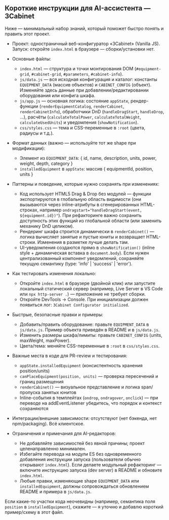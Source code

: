## Короткие инструкции для AI-ассистента — 3Cabinet

Ниже — минимальный набор знаний, который поможет быстро понять и править этот проект.

- Проект: одностраничный веб-конфигуратор «3Cabinet» (Vanilla JS). Запуск: откройте `index.html` в браузере — сборки/установки нет.
- Основные файлы:
  - `index.html` — структура и точки монтирования DOM (`#equipment-grid`, `#cabinet-grid`, `#parameters`, `#cabinet-info`).
  - `js/data.js` — вся исходная конфигурация и каталог: константы `EQUIPMENT_DATA` (массив объектов) и `CABINET_CONFIG` (объект). Изменяйте здесь данные при добавлении/редактировании оборудования или конфига шкафа.
  - `js/app.js` — основная логика: состояние `appState`, рендер-функции (`renderEquipmentCatalog`, `renderCabinet`, `renderCabinetInfo`), обработчики DnD (`handleDragStart`, `handleDrop`, ...), расчёты (`calculateTotalPower`, `calculateTotalWeight`, `calculateUsedUnits`) и уведомления (`showNotification`).
  - `css/styles.css` — тема и CSS-переменные в `:root` (цвета, радиусы и т.д.).

- Формат данных (важно — используйте тот же shape при модификации):
  - Элемент из `EQUIPMENT_DATA`: { id, name, description, units, power, weight, depth, category }
  - `installedEquipment` в `appState`: массив { equipmentId, position, units }

- Паттерны и поведение, которые нужно сохранять при изменениях:
  - Код использует HTML5 Drag & Drop без модулей — функции экспортируются в глобальную область видимости (они вызываются через inline-атрибуты в сгенерированных HTML-строках, например `ondragstart="handleDragStart(event, ${equipment.id})"`). При рефакторинге важно сохранить доступность этих функций из глобальной области (или заменить механику DnD целиком).
  - Рендеринг шкафа строится динамически в `renderCabinet()` — логика вычисляет занятые и пустые юниты и возвращает HTML-строки. Изменения в разметке лучше делать там.
  - UI-уведомления создаются прямо в `showNotification()` (inline style + динамическая вставка в `document.body`). Если нужен централизованный компонент уведомлений, сохраняйте текущую семантику (type: 'info' | 'success' | 'error').

- Как тестировать изменения локально:
  - Откройте `index.html` в браузере (двойной клик) или запустите локальный статический сервер (например, Live Server в VS Code или `npx http-server .`) — приложение не требует сборки.
  - Откройте DevTools → Console. При инициализации должен появиться лог: `3Cabinet Configurator initialized`.

- Быстрые, безопасные правки и примеры:
  - Добавить/править оборудование: правьте `EQUIPMENT_DATA` в `js/data.js`. Пример объекта приведён в README и в `js/data.js`.
  - Изменить размеры шкафа/лимиты: правьте `CABINET_CONFIG` (units, maxWeight, maxPower).
  - Цвета/тема: меняйте CSS-переменные в `:root` в `css/styles.css`.

- Важные места в коде для PR-review и тестирования:
  - `appState.installedEquipment` (консистентность хранения position/units)
  - `canPlaceEquipment(position, units)` — проверка пересечений и границ размещения
  - `renderCabinet()` — визуальное представление и логика span/пропуска занятых юнитов
  - Inline-события в темплейтах (`ondrop`, `ondragover`, `onclick`) — при переводе на addEventListener убедитесь, что порядок и контекст сохраняются

- Интеграции/внешние зависимости: отсутствуют (нет бэкенда, нет npm/packaging). Всё клиентское.

- Ограничения и примечания для AI-редакторов:
  - Не добавляйте зависимостей без явной причины; проект целенаправленно минимален.
  - Избегайте перевода на модули ES без одновременного добавления инструкции запуска (пользователи обычно открывают `index.html`). Если делаете модульный рефакторинг — включите инструкцию запуска (dev server) в README и обновите `index.html`.
  - Любые правки, изменяющие shape `EQUIPMENT_DATA` или `installedEquipment`, должны сопровождаться обновлением README и примера в `js/data.js`.

Если какие-то участки кода неочевидны (например, семантика поля `position` в `installedEquipment`), скажите — я уточню и добавлю короткий пример/схему в этот файл.
